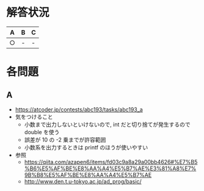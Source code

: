 # 解答状況

| A   | B   | C   |
| --- | --- | --- |
| ○   | -   | -   |

# 各問題

## A

- https://atcoder.jp/contests/abc193/tasks/abc193_a
- 気をつけること
  - 小数まで出力しないといけないので, int だと切り捨てが発生するので double を使う
  - 誤差が 10 の -2 乗までが許容範囲
  - 小数系を出力するときは printf のほうが使いやすい
- 参照
  - https://qiita.com/azapen6/items/fd03c9a8a29a00bb4626#%E7%B5%B6%E5%AF%BE%E8%AA%A4%E5%B7%AE%E3%81%A8%E7%9B%B8%E5%AF%BE%E8%AA%A4%E5%B7%AE
  - http://www.den.t.u-tokyo.ac.jp/ad_prog/basic/
